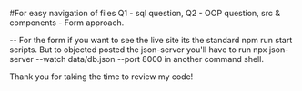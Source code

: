 #For easy navigation of files Q1 - sql question, Q2 - OOP question, src & components - Form approach.

-- For the form if you want to see the live site its the standard npm run start scripts. But to objected posted the json-server you'll have to run npx json-server --watch data/db.json --port 8000 in another command shell.

Thank you for taking the time to review my code!
